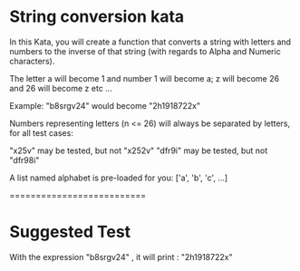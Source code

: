 # String conversion kata

In this Kata, you will create a function that converts a string with letters and numbers to the inverse of that string (with regards to Alpha and Numeric characters). 

The letter a will become 1 and number 1 will become a; z will become 26 and 26 will become z etc ...

Example: "b8srgv24" would become "2h1918722x"

Numbers representing letters (n <= 26) will always be separated by letters, for all test cases:

"x25v" may be tested, but not "x252v"
"dfr9i" may be tested, but not "dfr98i"


A list named alphabet is pre-loaded for you: ['a', 'b', 'c', ...]

==========================

# Suggested Test


With the expression "b8srgv24" , it will print : "2h1918722x"
